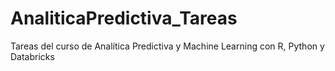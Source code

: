 # AnaliticaPredictiva_Tareas
Tareas del curso de Analítica Predictiva y Machine Learning con R, Python y Databricks 
